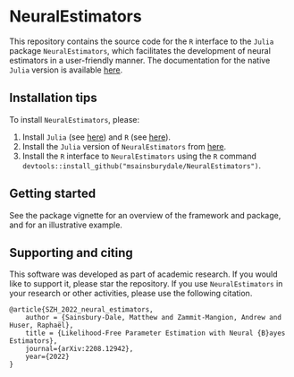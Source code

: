 # NeuralEstimators

This repository contains the source code for the `R` interface to the `Julia` package `NeuralEstimators`, which facilitates the development of neural estimators in a user-friendly manner. The documentation for the native `Julia` version is available [here](https://msainsburydale.github.io/NeuralEstimators.jl/dev/). 

## Installation tips

To install `NeuralEstimators`, please: 

1. Install `Julia` (see [here](https://julialang.org/)) and `R` (see [here](https://www.r-project.org/)).
2. Install the `Julia` version of `NeuralEstimators` from [here](https://github.com/msainsburydale/NeuralEstimators.jl). 
3. Install the `R` interface to `NeuralEstimators` using the `R` command `devtools::install_github("msainsburydale/NeuralEstimators")`.

## Getting started

See the package vignette for an overview of the framework and package, and for an illustrative example. 

## Supporting and citing

This software was developed as part of academic research. If you would like to support it, please star the repository. If you use `NeuralEstimators` in your research or other activities, please use the following citation.

```
@article{SZH_2022_neural_estimators,
	author = {Sainsbury-Dale, Matthew and Zammit-Mangion, Andrew and Huser, Raphaël},
	title = {Likelihood-Free Parameter Estimation with Neural {B}ayes Estimators},
	journal={arXiv:2208.12942},
	year={2022}
}
```
